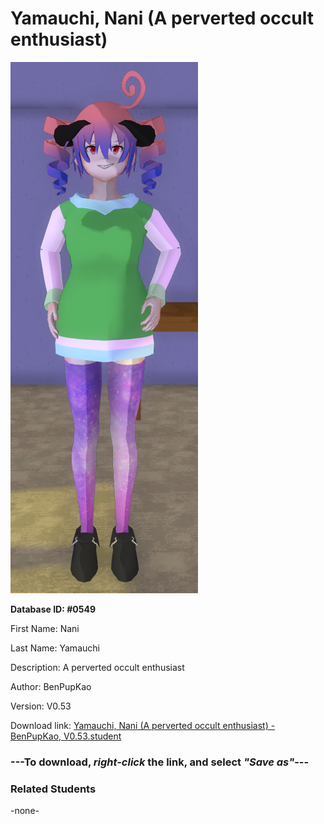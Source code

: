 # Yamauchi, Nani (A perverted occult enthusiast)

<img src="../../Files/Images/Yamauchi, Nani (A perverted occult enthusiast).png" title="Yamauchi, Nani (A perverted occult enthusiast) - BenPupKao, V0.53">

**Database ID: #0549**

First Name: Nani

Last Name: Yamauchi

Description: A perverted occult enthusiast

Author: BenPupKao

Version: V0.53

Download link: <a href="https://raw.githubusercontent.com/Arbiter1223/Daigaku-Gurashi-Custom-Students/master/Files/Student%20Files/Yamauchi%2C%20Nani%20(A%20perverted%20occult%20enthusiast)%20-%20BenPupKao%2C%20V0.53.student">Yamauchi, Nani (A perverted occult enthusiast) - BenPupKao, V0.53.student</a>

### ---**To download, _right-click_ the link, and select _"Save as"_**---

### Related Students

-none-
